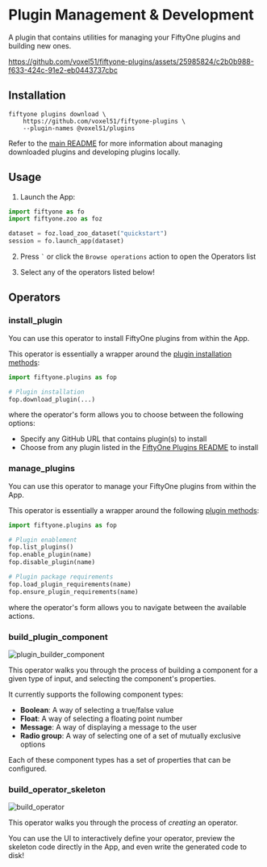 # Plugin Management & Development

A plugin that contains utilities for managing your FiftyOne plugins and
building new ones.

https://github.com/voxel51/fiftyone-plugins/assets/25985824/c2b0b988-f633-424c-91e2-eb0443737cbc

## Installation

```shell
fiftyone plugins download \
    https://github.com/voxel51/fiftyone-plugins \
    --plugin-names @voxel51/plugins
```

Refer to the [main README](https://github.com/voxel51/fiftyone-plugins) for
more information about managing downloaded plugins and developing plugins
locally.

## Usage

1.  Launch the App:

```py
import fiftyone as fo
import fiftyone.zoo as foz

dataset = foz.load_zoo_dataset("quickstart")
session = fo.launch_app(dataset)
```

2.  Press `` ` `` or click the `Browse operations` action to open the Operators
    list

3.  Select any of the operators listed below!

## Operators

### install_plugin

You can use this operator to install FiftyOne plugins from within the App.

This operator is essentially a wrapper around the
[plugin installation methods](https://docs.voxel51.com/plugins/using_plugins.html#id2):

```py
import fiftyone.plugins as fop

# Plugin installation
fop.download_plugin(...)
```

where the operator's form allows you to choose between the following options:

-   Specify any GitHub URL that contains plugin(s) to install
-   Choose from any plugin listed in the
    [FiftyOne Plugins README](https://github.com/voxel51/fiftyone-plugins) to
    install

### manage_plugins

You can use this operator to manage your FiftyOne plugins from within the App.

This operator is essentially a wrapper around the following
[plugin methods](https://docs.voxel51.com/plugins/using_plugins.html#managing-plugins):

```py
import fiftyone.plugins as fop

# Plugin enablement
fop.list_plugins()
fop.enable_plugin(name)
fop.disable_plugin(name)

# Plugin package requirements
fop.load_plugin_requirements(name)
fop.ensure_plugin_requirements(name)
```

where the operator's form allows you to navigate between the available actions.

### build_plugin_component

![plugin_builder_component](https://github.com/voxel51/fiftyone-plugins/assets/12500356/19f1af29-7642-4b13-8317-01ba2a263e03)

This operator walks you through the process of building a component for a given
type of input, and selecting the component's properties.

It currently supports the following component types:

-   **Boolean**: A way of selecting a true/false value
-   **Float**: A way of selecting a floating point number
-   **Message**: A way of displaying a message to the user
-   **Radio group**: A way of selecting one of a set of mutually exclusive
    options

Each of these component types has a set of properties that can be configured.

### build_operator_skeleton

![build_operator](https://github.com/voxel51/fiftyone-plugins/assets/12500356/436f17fa-acc7-4b7f-aa2e-d8edffc76c2e)

This operator walks you through the process of _creating_ an operator.

You can use the UI to interactively define your operator, preview the skeleton
code directly in the App, and even write the generated code to disk!

